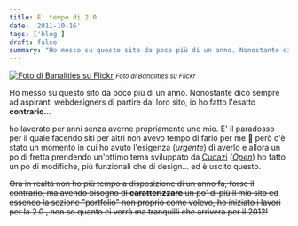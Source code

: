 ```yaml
---
title: E' tempo di 2.0
date: '2011-10-16'
tags: ['blog']
draft: false
summary: "Ho messo su questo sito da poco più di un anno. Nonostante dico sempre ad aspiranti webdesigners di partire dal loro sito, io ho fatto l'esatto contrario..."
---
```


[![Foto di Banalities su Flickr](https://farm2.staticflickr.com/1024/542633062_5afd852183_o_d.jpg)](https://www.flickr.com/photos/richardsummers/542633062/) <small>_Foto di Banalities su Flickr_</small>

Ho messo su questo sito da poco più di un anno. Nonostante dico sempre ad aspiranti webdesigners di partire dal loro sito, io ho fatto l'esatto **contrario**...

ho lavorato per anni senza averne propriamente uno mio. E' il paradosso per il quale facendo siti per altri non avevo tempo di farlo per me 🙂 però c'è stato un momento in cui ho avuto l'esigenza (_urgente_) di averlo e allora un po di fretta prendendo un'ottimo tema sviluppato da [Cudazi](http://cudazi.com/) (_[Open](http://themeforest.net/item/open-by-cudazi/95080)_) ho fatto un po di modifiche, più funzionali che di design... ed è uscito questo.

<del>Ora in realtà non ho più tempo a disposizione di un anno fa, forse il contrario, ma avendo bisogno di **caratterizzare** un po' di più il mio sito ed essendo la sezione "portfolio" non proprio come volevo, ho iniziato i lavori per la 2.0 , non so quanto ci vorrà ma tranquilli che arriverà per il 2012!</del>
